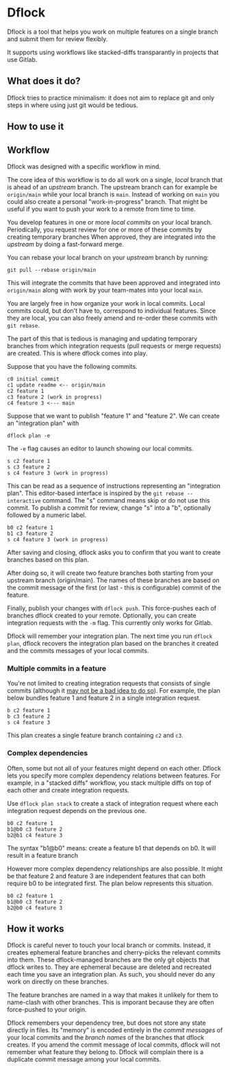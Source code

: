 # Dflock

Dflock is a tool that helps you work on multiple features on a single branch and submit them for review flexibly.

It supports using workflows like stacked-diffs transparantly in projects that use Gitlab.

## What does it do?

Dflock tries to practice minimalism: it does not aim to replace git and only steps in where using just git would be tedious.

## How to use it



## Workflow

Dflock was designed with a specific workflow in mind.

The core idea of this workflow is to do all work on a single, *local* branch that is ahead of an *upstream* branch.
The upstream branch can for example be `origin/main` while your local branch is `main`.
Instead of working on `main` you could also create a personal "work-in-progress" branch.
That might be useful if you want to push your work to a remote from time to time.

You develop features in one or more *local commits* on your local branch.
Periodically, you request review for one or more of these commits by creating temporary branches
When approved, they are integrated into the *upstream* by doing a fast-forward merge.

You can rebase your local branch on your *upstream* branch by running:

```
git pull --rebase origin/main
```

This will integrate the commits that have been approved and integrated into `origin/main` along with work by your team-mates into your local `main`.

You are largely free in how organize your work in local commits.
Local commits could, but don't have to, correspond to individual features.
Since they are local, you can also freely amend and re-order these commits with `git rebase`.

The part of this that is tedious is managing and updating temporary branches from which integration requests (pull requests or merge requests) are created.
This is where dflock comes into play.

Suppose that you have the following commits.

```
c0 initial commit
c1 update readme <-- origin/main
c2 feature 1
c3 feature 2 (work in progress)
c4 feature 3 <--- main
```

Suppose that we want to publish "feature 1" and "feature 2".
We can create an "integration plan" with

```
dflock plan -e
```

The `-e` flag causes an editor to launch showing our local commits.

```
s c2 feature 1
s c3 feature 2
s c4 feature 3 (work in progress)
```

This can be read as a sequence of instructions representing an "integration plan". This editor-based interface is inspired by the `git rebase --interactive` command. The "s" command means skip or do not use this commit. To publish a commit for review, change "s" into a "b", optionally followed by a numeric label.

```
b0 c2 feature 1
b1 c3 feature 2
s c4 feature 3 (work in progress)
```

After saving and closing, dflock asks you to confirm that you want to create branches based on this plan.

After doing so, it will create two feature branches both starting from your upstream branch (origin/main).
The names of these branches are based on the commit message of the first (or last - this is configurable) commit of the feature.

Finally, publish your changes with `dflock push`. This force-pushes each of branches dflock created to your remote.
Optionally, you can create integration requests with the `-m` flag. This currently only works for Gitlab.

Dflock will remember your integration plan. The next time you run `dflock plan`, dflock recovers the integration plan based on the branches it created and the commits messages of your local commits.

### Multiple commits in a feature

You're not limited to creating integration requests that consists of single commits (although it [may not be a bad idea to do so](https://jg.gg/2018/09/29/stacked-diffs-versus-pull-requests/)). For example, the plan below bundles feature 1 and feature 2 in a single integration request.

```
b c2 feature 1
b c3 feature 2
s c4 feature 3
```

This plan creates a single feature branch containing `c2` and `c3`.

### Complex dependencies

Often, some but not all of your features might depend on each other. Dflock lets you specify more complex dependency relations between features. For example, in a "stacked diffs" workflow, you stack multiple diffs on top of each other and create integration requests.

Use `dflock plan stack` to create a stack of integration request where each integration request depends on the previous one.

```
b0 c2 feature 1
b1@b0 c3 feature 2
b2@b1 c4 feature 3
```

The syntax "b1@b0" means: create a feature b1 that depends on b0. It will result in a feature branch

However more complex dependency relationships are also possible. It might be that feature 2 and feature 3 are independent features that can both require b0 to be integrated first.
The plan below represents this situation.

```
b0 c2 feature 1
b1@b0 c3 feature 2
b2@b0 c4 feature 3
```

## How it works

Dflock is careful never to touch your local branch or commits.
Instead, it creates ephemeral feature branches and cherry-picks the relevant commits into them.
These dflock-managed branches are the only git objects that dflock writes to.
They are ephemeral because are deleted and recreated each time you save an integration plan.
As such, you should never do any work on directly on these branches.

The feature branches are named in a way that makes it unlikely for them to name-clash with other branches.
This is imporant because they are often force-pushed to your origin.

Dflock remembers your dependency tree, but does not store any state directly in files. Its "memory" is encoded entirely in the *commit messages* of your local commits and the *branch names* of the branches that dflock creates. If you amend the commit message of local commits, dflock will not remember what feature they belong to. Dflock will complain there is a duplicate commit message among your local commits.
